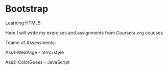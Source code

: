 # Bootstrap
Learning HTML5

Here I will write my exercises  and assignments from Coursera.org coucses 

Teame of Assessments:

Ass1-WebPage - html+style

Ass2-ColorGuess - JavaScript

